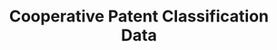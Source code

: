 ---
bigquery: https://console.cloud.google.com/bigquery?p=patents-public-data&d=cpc&page=dataset
citation: '“Cooperative Patent Classification” by the EPO and USPTO, for public use. '
contributors: EPO, USPTO
cost: None
description: Cooperative Patent Classification Data contains the scheme and definitions
  of the Cooperative Patent Classification system for classifying patent documents.
  The CPC is the result of a partnership between the EPO and the USPTO in their joint
  effort to develop a common, internationally compatible classification system for
  technical documents, in particular patent publications, which will be used by both
  offices in the patent granting process
documentation: https://www.cooperativepatentclassification.org/cpcSchemeAndDefinitions
last_edit: Mon, 04 Apr 2022 19:07:06 GMT
location: https://www.cooperativepatentclassification.org/index
maintained_by: USPTO, EPO
schema_fields: '[''residualReferences'', ''status'', ''breakdown_code'', ''date_revised'',
  ''ipc_concordant'', ''titlePart'', ''limitingReferences'', ''residual_references'',
  ''level'', ''ipcConcordant'', ''informative_references'', ''synonyms'', ''additional_only'',
  ''title_part'', ''notAllocatable'', ''application_references'', ''children'', ''symbol'',
  ''titleFull'', ''childGroups'', ''breakdownCode'', ''dateRevised'', ''child_groups'',
  ''limiting_references'', ''definition'', ''not_allocatable'', ''parents'', ''sizeCache'',
  ''title_full'', ''glossary'', ''applicationReferences'', ''informativeReferences'']'
shortname: cooperative_patent_classification
tags:
- patents
- science
title: Cooperative Patent Classification Data
uuid: 984374a7-16e9-4b35-9445-458daceb01bf
---